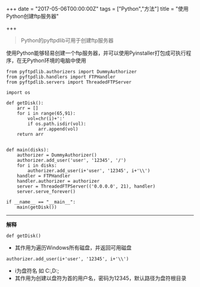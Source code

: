 +++
date = "2017-05-06T00:00:00Z"
tags = ["Python","方法"]
title = "使用Python创建ftp服务器"

+++

> Python的pyftpdlib可用于创建ftp服务器<!--more-->

使用Python能够轻易创建一个ftp服务器，并可以使用Pyinstaller打包成可执行程序，在无Python环境的电脑中使用
```
from pyftpdlib.authorizers import DummyAuthorizer
from pyftpdlib.handlers import FTPHandler
from pyftpdlib.servers import ThreadedFTPServer

import os

def getDisk():
    arr = []
    for i in range(65,91):
        vol=chr(i)+':'
        if os.path.isdir(vol):
            arr.append(vol)
    return arr


def main(disks):
    authorizer = DummyAuthorizer()
    authorizer.add_user('user', '12345', '/')
    for i in disks:
        authorizer.add_user(i+'user', '12345', i+'\\')
    handler = FTPHandler
    handler.authorizer = authorizer
    server = ThreadedFTPServer(('0.0.0.0', 21), handler)
    server.serve_forever()

if __name__ == "__main__":
    main(getDisk())
```
----
**解释**
```
def getDisk()
```
* 其作用为遍历Windows所有磁盘，并返回可用磁盘
```
authorizer.add_user(i+'user', '12345', i+'\\')
```
* i为盘符名 如 C:,D:;
* 其作用为创建以盘符为首的用户名，密码为12345，默认路径为盘符根目录